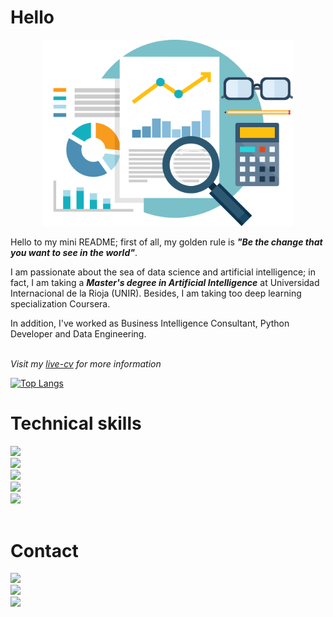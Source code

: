 # Hello
<div align="center">
  <img src="about.png" alt="" width="400"/>
</div>

Hello to my mini README; first of all, my golden rule is ***"Be the change that you want to see in the world"***.

I am passionate about the sea of data science and artificial intelligence; in fact, I am taking a ***Master's degree in Artificial Intelligence*** at Universidad Internacional de la Rioja (UNIR). Besides, I am taking too deep learning specialization Coursera.

In addition, I've worked as Business Intelligence Consultant, Python Developer and Data Engineering.
<br/>
<br/>

*Visit my [live-cv](https://juans3.github.io) for more information*


[![Top Langs](https://github-readme-stats.vercel.app/api/top-langs/?username=JuanS3&layout=compact)](https://github.com/JuanS3/github-readme-stats)


# Technical skills


<div align="left">
  <img src="https://img.shields.io/static/v1?label=Main Language&message=Python&color=4169E1&style=for-the-badge&logo=python"/>

  <br/>

  <img src="https://img.shields.io/static/v1?label=Languages&message=Python%20|%20R%20|%20JavaScript%20|%20Java%20|%20SQL%20-%20NoSQL%20|%20C%20|%20C%2B%2B%20|%20Go%20|%20Bash%20-%20Batch&color=4169E1&style=for-the-badge"/>

  <br/>

  <img src="https://img.shields.io/static/v1?label=Tools&message=PowerBI%20|%20QlikSense%20|%20Docker%20|%20KNIME%20|%20IBN%20Cognos%20-%20Data%20Stage%20|%20GNU/Linux&color=008080&style=for-the-badge"/>

  <br/>

  <img src="https://img.shields.io/static/v1?label=Libraries%20|%20Frameworks&message=Pandas%20|%20Numpy%20|%20Matplotlib%20|%20Seaborn%20|%20Scipy%20|%20Scikit-Learn%20|%20Scikit-Image&color=4682B4&style=for-the-badge"/>

  <br/>

  <img src="https://img.shields.io/static/v1?label=Libraries%20|%20Frameworks&message=TensorFlow%20|%20Keras%20|%20PySpark%20|%20Django%20|%20TKinter&color=4682B4&style=for-the-badge"/>

</div>

<br/>


# Contact

<a href="https://t.me/JuanS3">
  <img src="https://img.shields.io/static/v1?label=Telegram&message=JuanS3&color=2F4F4F&style=for-the-badge&logo=telegram"/>
</a>
<br/>
<a href="https://www.linkedin.com/in/jsebastian-martinez">
  <img src="https://img.shields.io/static/v1?label=LinkedIn&message=jsebastian-martinez&color=2F4F4F&style=for-the-badge&logo=linkedin"/>
</a>
<br/>
<a href="https://juans3.github.io">
  <img src="https://img.shields.io/static/v1?label=GitHub%20page&message=JuanS3.Github.io&color=2F4F4F&style=for-the-badge&logo=Github"/>
</a>
